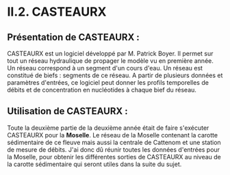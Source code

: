 # II.2. CASTEAURX

## Présentation de CASTEAURX :

CASTEAURX est un logiciel développé par M. Patrick Boyer. 
Il permet sur tout un réseau hydraulique de propager le modèle vu en première année.
Un réseau correspond à un segment d'un cours d'eau. Un réseau est constitué de biefs : segments de ce réseau.
A partir de plusieurs données et paramètres d'entrées, ce logiciel peut donner les profils temporelles de débits et de concentration en nucléotides à chaque bief du réseau.

## Utilisation de CASTEAURX :

Toute la deuxième partie de la deuxième année était de faire s'exécuter CASTEAURX pour la **Moselle**. Le réseau de la Moselle contenant la carotte sédimentaire de ce fleuve mais aussi la centrale de Cattenom et une station de mesure de débits.
J'ai donc dû réunir toutes les données d'entrées pour la Moselle, pour obtenir les différentes sorties de CASTEAURX au niveau de la carotte sédimentaire qui seront utiles dans la suite du sujet.
